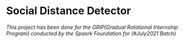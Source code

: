# **Social Distance Detector**
*This project has been done for the GRIP(Gradual Rotational Internship Program) conducted by the Spasrk Foundation for  (#July2021 Batch)*


